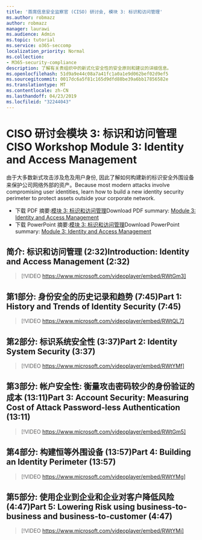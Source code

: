 ```yaml
---
title: '首席信息安全监察官 (CISO) 研讨会, 模块 3: 标识和访问管理'
ms.author: robmazz
author: robmazz
manager: laurawi
ms.audience: Admin
ms.topic: tutorial
ms.service: o365-seccomp
localization_priority: Normal
ms.collection:
- M365-security-compliance
description: 了解有关贵组织中的新式化安全性的安全原则和建议的详细信息。
ms.openlocfilehash: 51d9a9e44c08a7a41fc1a0a1e9d062bef02d9ef5
ms.sourcegitcommit: 0017dc6a5f81c165d9dfd88be39a6bb17856582e
ms.translationtype: MT
ms.contentlocale: zh-CN
ms.lasthandoff: 04/23/2019
ms.locfileid: "32244043"
---
```

# <a name="ciso-workshop-module-3-identity-and-access-management"></a><span data-ttu-id="02c34-103">CISO 研讨会模块 3: 标识和访问管理</span><span class="sxs-lookup"><span data-stu-id="02c34-103">CISO Workshop Module 3: Identity and Access Management</span></span> 

<span data-ttu-id="02c34-104">由于大多数新式攻击涉及危及用户身份, 因此了解如何构建新的标识安全外围设备来保护公司网络外部的资产。</span><span class="sxs-lookup"><span data-stu-id="02c34-104">Because most modern attacks involve compromising user identities, learn how to build a new identity security perimeter to protect assets outside your corporate network.</span></span>

- <span data-ttu-id="02c34-105">下载 PDF 摘要:[模块 3: 标识和访问管理](media/ciso-workshop-3-identity-protection.pdf)</span><span class="sxs-lookup"><span data-stu-id="02c34-105">Download PDF summary: [Module 3: Identity and Access Management](media/ciso-workshop-3-identity-protection.pdf)</span></span>
- <span data-ttu-id="02c34-106">下载 PowerPoint 摘要:[模块 3: 标识和访问管理](https://docs.microsoft.com/office365/securitycompliance/media/ciso-workshop-3-identity-protection.pptx)</span><span class="sxs-lookup"><span data-stu-id="02c34-106">Download PowerPoint summary: [Module 3: Identity and Access Management](https://docs.microsoft.com/office365/securitycompliance/media/ciso-workshop-3-identity-protection.pptx)</span></span>

## <a name="introduction-identity-and-access-management-232"></a><span data-ttu-id="02c34-107">简介: 标识和访问管理 (2:32)</span><span class="sxs-lookup"><span data-stu-id="02c34-107">Introduction: Identity and Access Management (2:32)</span></span>

> [!VIDEO https://www.microsoft.com/videoplayer/embed/RWtGm3]

## <a name="part-1-history-and-trends-of-identity-security-745"></a><span data-ttu-id="02c34-108">第1部分: 身份安全的历史记录和趋势 (7:45)</span><span class="sxs-lookup"><span data-stu-id="02c34-108">Part 1: History and Trends of Identity Security (7:45)</span></span>

> [!VIDEO https://www.microsoft.com/videoplayer/embed/RWtQL7]

## <a name="part-2-identity-system-security-337"></a><span data-ttu-id="02c34-109">第2部分: 标识系统安全性 (3:37)</span><span class="sxs-lookup"><span data-stu-id="02c34-109">Part 2: Identity System Security (3:37)</span></span>

> [!VIDEO https://www.microsoft.com/videoplayer/embed/RWtYMf]

## <a name="part-3-account-security-measuring-cost-of-attack-password-less-authentication-1311"></a><span data-ttu-id="02c34-110">第3部分: 帐户安全性: 衡量攻击密码较少的身份验证的成本 (13:11)</span><span class="sxs-lookup"><span data-stu-id="02c34-110">Part 3: Account Security: Measuring Cost of Attack Password-less Authentication (13:11)</span></span>

> [!VIDEO https://www.microsoft.com/videoplayer/embed/RWtGm5]

## <a name="part-4-building-an-identity-perimeter-1357"></a><span data-ttu-id="02c34-111">第4部分: 构建恒等外围设备 (13:57)</span><span class="sxs-lookup"><span data-stu-id="02c34-111">Part 4: Building an Identity Perimeter (13:57)</span></span>

> [!VIDEO https://www.microsoft.com/videoplayer/embed/RWtYMg]

## <a name="part-5-lowering-risk-using-business-to-business-and-business-to-customer-447"></a><span data-ttu-id="02c34-112">第5部分: 使用企业到企业和企业对客户降低风险 (4:47)</span><span class="sxs-lookup"><span data-stu-id="02c34-112">Part 5: Lowering Risk using business-to-business and business-to-customer (4:47)</span></span>

> [!VIDEO https://www.microsoft.com/videoplayer/embed/RWtYMi]